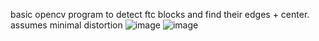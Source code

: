 basic opencv program to detect ftc blocks and find their edges + center. assumes minimal distortion
![image](https://github.com/user-attachments/assets/2f976811-a274-4797-8c24-28a4352c079d)
![image](https://github.com/user-attachments/assets/ef4d1efc-5db3-4fac-ae6e-55f7fdd3ab49)
